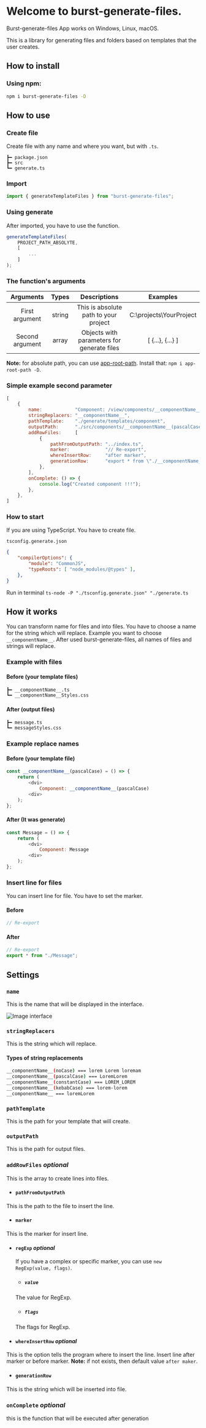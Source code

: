 # Welcome to burst-generate-files.

Burst-generate-files App works on Windows, Linux, macOS.<br>

This is a library for generating files and folders based on templates that the user creates.

## How to install

### Using npm:

```sh
npm i burst-generate-files -D
```

## How to use
### Create file
Create file with any name and where you want, but with `.ts`.
```
┣━ package.json
┣━ src
┗━ generate.ts
```

### Import
```javascript
import { generateTemplateFiles } from "burst-generate-files";
```

### Using generate
After imported, you have to use the function.
```javascript
generateTemplateFiles(
    PROJECT_PATH_ABSOLYTE,
    [
        ...
    ]
);
```

### The function's arguments
| Arguments         | Types | Descriptions                                  | Examples
| :---:             | :---: | :---:                                         | :---:
| First argument    | string | This is absolute path to your project        | C:\projects\YourProject
| Second argument   | array | Objects with parameters for generate files     | [ {...}, {...} ]

**Note:** for absolute path, you can use [app-root-path](https://www.npmjs.com/package/app-root-path). Install that: `npm i app-root-path -D`.

### Simple example second parameter
```javascript
[
    {
        name:            "Component: /view/components/__componentName__",
        stringReplacers: "__componentName__",
        pathTemplate:    "./generate/templates/component",
        outputPath:      "./src/components/__componentName__(pascalCase)",
        addRowFiles:     [
            {
                pathFromOutputPath: "../index.ts",
                marker:             "// Re-export",
                whereInsertRow:     "after marker",
                generationRow:      "export * from \"./__componentName__(pascalCase)\";",
            },
        ],
        onComplete: () => {
            console.log("Created component !!!");
        },
    },
]
```

### How to start
If you are using TypeScript. You have to create file.

`tsconfig.generate.json`
```json
{
    "compilerOptions": {
        "module": "CommonJS",
        "typeRoots": [ "node_modules/@types" ],
    },
} 
```

Run in terminal `ts-node -P "./tsconfig.generate.json" "./generate.ts`

## How it works
You can transform name for files and into files. You have to choose a name for the string which will replace.
Example you want to choose `__componentName__`. After used burst-generate-files, all names of files and strings will replace.
### Example with files
#### Before (your template files)
```sh
┣━ __componentName__.ts
┗━ __componentName__Styles.css
```
#### After (output files)
```sh
┣━ message.ts
┗━ messageStyles.css
```
### Example replace names
#### Before (your template file)
```javascript
const __componentName__(pascalCase) = () => {
    return (
        <dvi>
            Component: __componentName__(pascalCase)
        <div>
    );
};
```
#### After (It was generate)
```javascript
const Message = () => {
    return (
        <dvi>
            Component: Message
        <div>
    );
};
```

### Insert line for files
You can insert line for file. You have to set the marker.
#### Before
```javascript
// Re-export
```
#### After
```javascript
// Re-export
export * from "./Message";
```

## Settings
### `name`
This is the name that will be displayed in the interface.

![Image interface](https://user-images.githubusercontent.com/33392042/189359666-be15cce3-133a-444d-a57d-33fb16033f78.png)

### `stringReplacers`
This is the string which will replace.
#### Types of string replacements
```sh
__componentName__(noCase) === lorem Lorem loremam
__componentName__(pascalCase) === LoremLorem
__componentName__(constantCase) === LOREM_LOREM
__componentName__(kebabCase) === lorem-lorem
__componentName__ === loremLorem
```

### `pathTemplate`
This is the path for your template that will create.

### `outputPath`
This is the path for output files.

### `addRowFiles` *optional*
This is the array to create lines into files.
- #### `pathFromOutputPath`
This is the path to the file to insert the line.

- #### `marker`
This is the marker for insert line.

- #### `regExp` *optional*
    If you have a complex or specific marker, you can use `new RegExp(value, flags)`.
    - ##### `value`
    The value for RegExp.
    - ##### `flags`
    The flags for RegExp.

- #### `whereInsertRow` *optional*
This is the option tells the program where to insert the line. Insert line after marker or before marker.
**Note:** if not exists, then default value `after maker`.

- #### `generationRow`
This is the string which will be inserted into file.

### `onComplete` *optional*
this is the function that will be executed after generation
